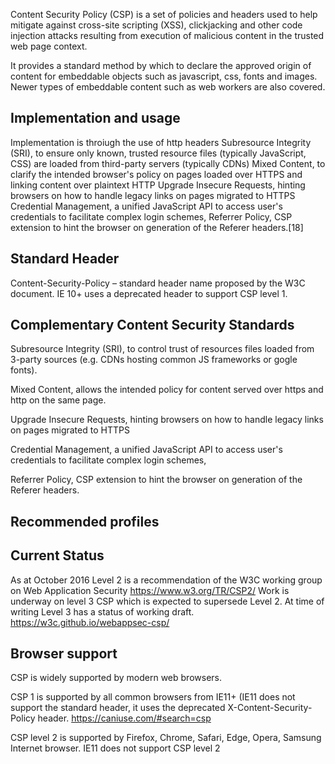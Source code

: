 Content Security Policy (CSP) is a set of policies and headers used to help mitigate against 
cross-site scripting (XSS), clickjacking and other code injection attacks 
resulting from execution of malicious content in the trusted web page context.

It provides a standard method by which to declare the approved origin of content for embeddable objects such as javascript, css, fonts and images. 
Newer types of embeddable content such as web workers are also covered.

## Implementation and usage
Implementation is throiugh the use of http headers
    Subresource Integrity (SRI), to ensure only known, trusted resource files (typically JavaScript, CSS) are loaded from third-party servers (typically CDNs)
    Mixed Content, to clarify the intended browser's policy on pages loaded over HTTPS and linking content over plaintext HTTP
    Upgrade Insecure Requests, hinting browsers on how to handle legacy links on pages migrated to HTTPS
    Credential Management, a unified JavaScript API to access user's credentials to facilitate complex login schemes,
    Referrer Policy, CSP extension to hint the browser on generation of the Referer headers.[18]


## Standard Header
Content-Security-Policy – standard header name proposed by the W3C document. IE 10+ uses a deprecated header to support CSP level 1.


## Complementary Content Security Standards
Subresource Integrity (SRI), to control trust of resources files loaded from 3-party sources (e.g. CDNs hosting common JS frameworks or gogle fonts).

Mixed Content, allows the intended policy for content served over https and http on the same page.

Upgrade Insecure Requests, hinting browsers on how to handle legacy links on pages migrated to HTTPS

Credential Management, a unified JavaScript API to access user's credentials to facilitate complex login schemes,

Referrer Policy, CSP extension to hint the browser on generation of the Referer headers.


## Recommended profiles

## Current Status
As at October 2016 Level 2 is a recommendation of the W3C working group on Web Application Security
https://www.w3.org/TR/CSP2/
Work is underway on level 3 CSP which is expected to supersede Level 2. At time of writing Level 3 has a status of working draft.
https://w3c.github.io/webappsec-csp/

## Browser support
CSP is widely supported by modern web browsers.

CSP 1 is supported by all common browsers from IE11+ (IE11 does not support the standard header, it uses the deprecated  X-Content-Security-Policy header.
https://caniuse.com/#search=csp

CSP level 2 is supported by Firefox, Chrome, Safari, Edge, Opera, Samsung Internet browser. IE11 does not support CSP level 2
